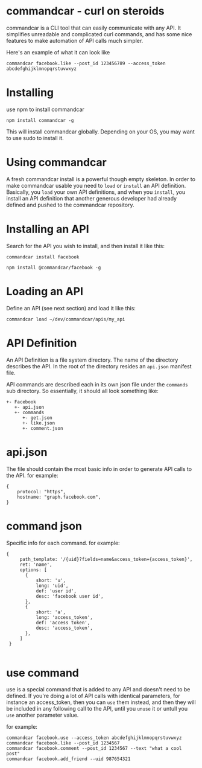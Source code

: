 # commandcar - curl on steroids

commandcar is a CLI tool that can easily communicate with any API. It simplifies unreadable and complicated curl commands, and has some nice features to make automation of API calls much simpler.

Here's an example of what it can look like
```
commandcar facebook.like --post_id 123456789 --access_token abcdefghijklmnopqrstuvwxyz 
```

# Installing

use npm to install commandcar

```
npm install commandcar -g
``` 

This will install commandcar globally. Depending on your OS, you may want to use sudo to install it.

# Using commandcar

A fresh commandcar install is a powerful though empty skeleton. In order to make commandcar usable you need to `load` or `install` an API definition. Basically, you `load` your own API definitions, and when you `install`, you install an API definition that another generous developer had already defined and pushed to the commandcar repository.

# Installing an API

Search for the API you wish to install, and then install it like this:

```
commandcar install facebook
```

```
npm install @commandcar/facebook -g
```


# Loading an API

Define an API (see next section) and load it like this:

```
commandcar load ~/dev/commandcar/apis/my_api
```

# API Definition

An API Definition is a file system directory. The name of the directory describes the API. In the root of the directory resides an `api.json` manifest file.

API commands are described each in its own json file under the `commands` sub directory. So essentially, it should all look something like:

```
+- Facebook
   +- api.json
   +- commands
      +- get.json
      +- like.json
      +- comment.json
```

# api.json

The file should contain the most basic info in order to generate API calls to the API. for example:

```
{
	protocol: "https",
	hostname: "graph.facebook.com",
}
```

# command json

Specific info for each command. for example:

```
{
	 path_template: '/{uid}?fields=name&access_token={access_token}',
	 ret: 'name',
	 options: [
       {
    	   short: 'u',
    	   long: 'uid',
    	   def: 'user id',
    	   desc: 'facebook user id',
       },
       {
    	   short: 'a',
    	   long: 'access_token',
    	   def: 'access token',
    	   desc: 'access_token',
       },
	 ]
 }
			 
```

# use command

use is a special command that is added to any API and doesn't need to be defined. If you're doing a lot of API calls with identical parameters, for instance an access_token, then you can `use` them instead, and then they will be included in any following call to the API, until you `unuse` it or untull you `use` another parameter value.

for example:

```
commandcar facebook.use --access_token abcdefghijklmnopqrstuvwxyz
commandcar facebook.like --post_id 1234567
commandcar facebook.comment --post_id 1234567 --text "what a cool post"
commandcar facebook.add_friend --uid 987654321
```

